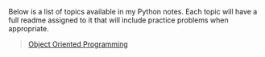 Below is a list of topics available in my Python notes. Each topic will have a full readme assigned to it that will include practice problems when appropriate.

>[Object Oriented Programming](https://github.com/AmeliaMaier/Dev_Notes/blob/master/OOP_Python.md) 
